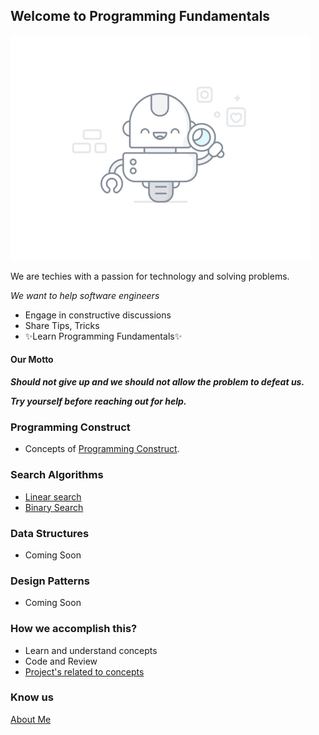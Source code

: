 ## Welcome to Programming Fundamentals

![image](assets/images/programmer.gif)

We are techies with a passion for technology and solving problems.

*We want to help software engineers*

- Engage in constructive discussions
- Share Tips, Tricks
- ✨Learn Programming Fundamentals✨

#### Our Motto
**_Should not give up and we should not allow the problem to defeat us._**

**_Try yourself before reaching out for help._**

### Programming Construct
- Concepts of [Programming Construct](programming-constructs/index.md).

### Search Algorithms
  - [Linear search](search-algorithms/linear-search.md)
  - [Binary Search](search-algorithms/binary-search.md)

### Data Structures

- Coming Soon

### Design Patterns
 - Coming Soon

### How we accomplish this?

- Learn and understand concepts
- Code and Review
- [Project's related to concepts](https://github.com/santosh-1987/ScalingChallenges)

### Know us
[About Me](http://susant.in/)
